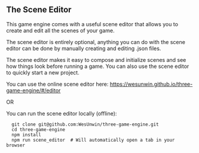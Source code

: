 ## The Scene Editor
This game engine comes with a useful scene editor that allows you to create and edit all the
scenes of your game.

The scene editor is entirely optional, anything you can do with the scene editor can be done by manually creating and editing .json files.

The scene editor makes it easy to compose and initialize scenes and see how things look before running a game. You can also use the scene editor to quickly start a new project.

You can use the online scene editor here:
https://wesunwin.github.io/three-game-engine/#/editor

OR

You can run the scene editor locally (offline):
```
  git clone git@github.com:WesUnwin/three-game-engine.git
  cd three-game-engine
  npm install
  npm run scene_editor  # Will automatically open a tab in your browser
```
